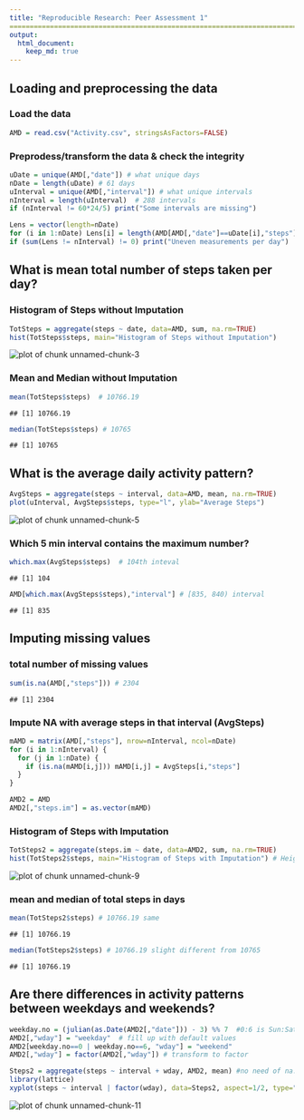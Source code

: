 ```yaml
---
title: "Reproducible Research: Peer Assessment 1"
===============================================================================
output: 
  html_document:
    keep_md: true
---
```


## Loading and preprocessing the data

### Load the data

```r
AMD = read.csv("Activity.csv", stringsAsFactors=FALSE)
```

### Preprodess/transform the data & check the integrity

```r
uDate = unique(AMD[,"date"]) # what unique days 
nDate = length(uDate) # 61 days
uInterval = unique(AMD[,"interval"]) # what unique intervals
nInterval = length(uInterval)  # 288 intervals
if (nInterval != 60*24/5) print("Some intervals are missing")

Lens = vector(length=nDate)
for (i in 1:nDate) Lens[i] = length(AMD[AMD[,"date"]==uDate[i],"steps"])
if (sum(Lens != nInterval) != 0) print("Uneven measurements per day")
```

## What is mean total number of steps taken per day?
### Histogram of Steps without Imputation

```r
TotSteps = aggregate(steps ~ date, data=AMD, sum, na.rm=TRUE)
hist(TotSteps$steps, main="Histogram of Steps without Imputation")
```

![plot of chunk unnamed-chunk-3](figure/unnamed-chunk-3-1.png) 
### Mean and Median without Imputation

```r
mean(TotSteps$steps)  # 10766.19
```

```
## [1] 10766.19
```

```r
median(TotSteps$steps) # 10765
```

```
## [1] 10765
```

## What is the average daily activity pattern?

```r
AvgSteps = aggregate(steps ~ interval, data=AMD, mean, na.rm=TRUE)
plot(uInterval, AvgSteps$steps, type="l", ylab="Average Steps")
```

![plot of chunk unnamed-chunk-5](figure/unnamed-chunk-5-1.png) 

### Which 5 min interval contains the maximum number?

```r
which.max(AvgSteps$steps)  # 104th inteval
```

```
## [1] 104
```

```r
AMD[which.max(AvgSteps$steps),"interval"] # [835, 840) interval
```

```
## [1] 835
```

## Imputing missing values
### total number of missing values

```r
sum(is.na(AMD[,"steps"])) # 2304
```

```
## [1] 2304
```

### Impute NA with average steps in that interval (AvgSteps)

```r
mAMD = matrix(AMD[,"steps"], nrow=nInterval, ncol=nDate)
for (i in 1:nInterval) {
  for (j in 1:nDate) {
    if (is.na(mAMD[i,j])) mAMD[i,j] = AvgSteps[i,"steps"]
  }
}

AMD2 = AMD
AMD2[,"steps.im"] = as.vector(mAMD)
```

### Histogram of Steps with Imputation

```r
TotSteps2 = aggregate(steps.im ~ date, data=AMD2, sum, na.rm=TRUE)
hist(TotSteps2$steps, main="Histogram of Steps with Imputation") # Height of the center is different.
```

![plot of chunk unnamed-chunk-9](figure/unnamed-chunk-9-1.png) 

### mean and median of total steps in days

```r
mean(TotSteps2$steps) # 10766.19 same
```

```
## [1] 10766.19
```

```r
median(TotSteps2$steps) # 10766.19 slight different from 10765
```

```
## [1] 10766.19
```


## Are there differences in activity patterns between weekdays and weekends?

```r
weekday.no = (julian(as.Date(AMD2[,"date"])) - 3) %% 7  #0:6 is Sun:Sat
AMD2[,"wday"] = "weekday"  # fill up with default values
AMD2[weekday.no==0 | weekday.no==6, "wday"] = "weekend"
AMD2[,"wday"] = factor(AMD2[,"wday"]) # transform to factor

Steps2 = aggregate(steps ~ interval + wday, AMD2, mean) #no need of na.rm option
library(lattice)
xyplot(steps ~ interval | factor(wday), data=Steps2, aspect=1/2, type="l") # Yes, different
```

![plot of chunk unnamed-chunk-11](figure/unnamed-chunk-11-1.png) 

